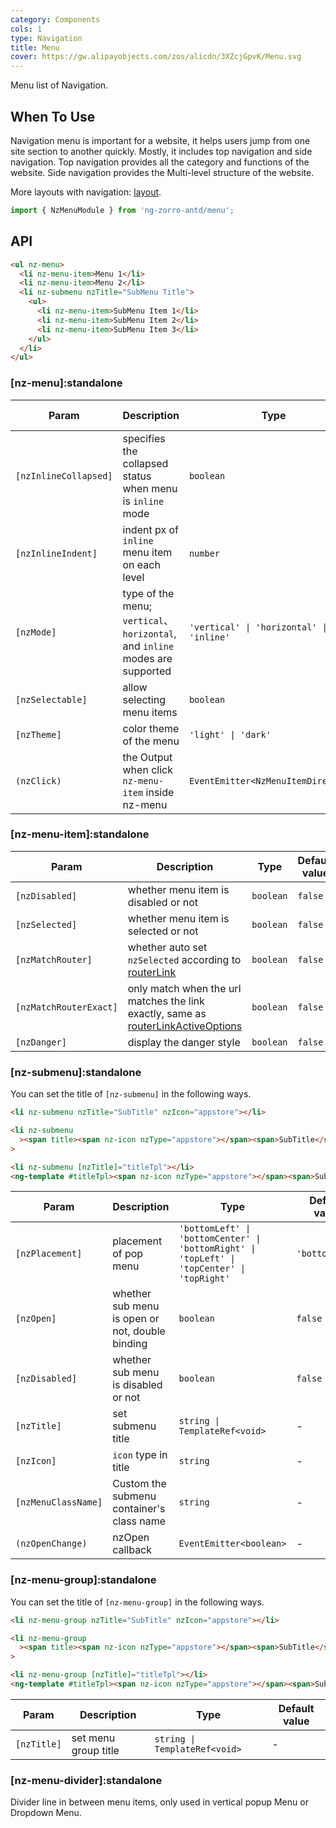 ```yaml
---
category: Components
cols: 1
type: Navigation
title: Menu
cover: https://gw.alipayobjects.com/zos/alicdn/3XZcjGpvK/Menu.svg
---
```


Menu list of Navigation.

## When To Use

Navigation menu is important for a website, it helps users jump from one site section to another quickly. Mostly, it includes top navigation and side navigation. Top navigation provides all the category and functions of the website. Side navigation provides the Multi-level structure of the website.

More layouts with navigation: [layout](/components/layout/en).

```ts
import { NzMenuModule } from 'ng-zorro-antd/menu';
```

## API

```html
<ul nz-menu>
  <li nz-menu-item>Menu 1</li>
  <li nz-menu-item>Menu 2</li>
  <li nz-submenu nzTitle="SubMenu Title">
    <ul>
      <li nz-menu-item>SubMenu Item 1</li>
      <li nz-menu-item>SubMenu Item 2</li>
      <li nz-menu-item>SubMenu Item 3</li>
    </ul>
  </li>
</ul>
```

### [nz-menu]:standalone

| Param                 | Description                                                                   | Type                                     | Default value |
| --------------------- | ----------------------------------------------------------------------------- | ---------------------------------------- | ------------- |
| `[nzInlineCollapsed]` | specifies the collapsed status when menu is `inline` mode                     | `boolean`                                | -             |
| `[nzInlineIndent]`    | indent px of `inline` menu item on each level                                 | `number`                                 | `24`          |
| `[nzMode]`            | type of the menu; `vertical`、 `horizontal`, and `inline` modes are supported | `'vertical' \| 'horizontal' \| 'inline'` | `'vertical'`  |
| `[nzSelectable]`      | allow selecting menu items                                                    | `boolean`                                | `true`        |
| `[nzTheme]`           | color theme of the menu                                                       | `'light' \| 'dark'`                      | `'light'`     |
| `(nzClick)`           | the Output when click `nz-menu-item` inside nz-menu                           | `EventEmitter<NzMenuItemDirective>`      |               |

### [nz-menu-item]:standalone

| Param                  | Description                                                                                                                           | Type      | Default value |
| ---------------------- |---------------------------------------------------------------------------------------------------------------------------------------| --------- | ------------- |
| `[nzDisabled]`         | whether menu item is disabled or not                                                                                                  | `boolean` | `false`       |
| `[nzSelected]`         | whether menu item is selected or not                                                                                                  | `boolean` | `false`       |
| `[nzMatchRouter]`      | whether auto set `nzSelected` according to [routerLink](https://www.angular.io/api/router/RouterLink)                                 | `boolean` | `false`       |
| `[nzMatchRouterExact]` | only match when the url matches the link exactly, same as [routerLinkActiveOptions](https://angular.dev/api/router/RouterLinkActive#routerLinkActiveOptions) | `boolean` | `false`       |
| `[nzDanger]`           | display the danger style                                                                                                              | `boolean` | `false`       |

### [nz-submenu]:standalone

You can set the title of `[nz-submenu]` in the following ways.

```html
<li nz-submenu nzTitle="SubTitle" nzIcon="appstore"></li>

<li nz-submenu
  ><span title><span nz-icon nzType="appstore"></span><span>SubTitle</span></span></li
>

<li nz-submenu [nzTitle]="titleTpl"></li>
<ng-template #titleTpl><span nz-icon nzType="appstore"></span><span>SubTitle</span></ng-template>
```

| Param               | Description                                     | Type                                                                                        | Default value  |
| ------------------- | ----------------------------------------------- | ------------------------------------------------------------------------------------------- | -------------- |
| `[nzPlacement]`     | placement of pop menu                           | `'bottomLeft' \| 'bottomCenter' \| 'bottomRight' \| 'topLeft' \| 'topCenter' \| 'topRight'` | `'bottomLeft'` |
| `[nzOpen]`          | whether sub menu is open or not, double binding | `boolean`                                                                                   | `false`        |
| `[nzDisabled]`      | whether sub menu is disabled or not             | `boolean`                                                                                   | `false`        |
| `[nzTitle]`         | set submenu title                               | `string \| TemplateRef<void>`                                                               | -              |
| `[nzIcon]`          | `icon` type in title                            | `string`                                                                                    | -              |
| `[nzMenuClassName]` | Custom the submenu container's class name       | `string`                                                                                    | -              |
| `(nzOpenChange)`    | nzOpen callback                                 | `EventEmitter<boolean>`                                                                     | -              |

### [nz-menu-group]:standalone

You can set the title of `[nz-menu-group]` in the following ways.

```html
<li nz-menu-group nzTitle="SubTitle" nzIcon="appstore"></li>

<li nz-menu-group
  ><span title><span nz-icon nzType="appstore"></span><span>SubTitle</span></span></li
>

<li nz-menu-group [nzTitle]="titleTpl"></li>
<ng-template #titleTpl><span nz-icon nzType="appstore"></span><span>SubTitle</span></ng-template>
```

| Param       | Description          | Type                          | Default value |
| ----------- | -------------------- | ----------------------------- | ------------- |
| `[nzTitle]` | set menu group title | `string \| TemplateRef<void>` | -             |

### [nz-menu-divider]:standalone

Divider line in between menu items, only used in vertical popup Menu or Dropdown Menu.
